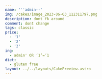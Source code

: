 ```yaml
---
name: '''admin--'
img: /cakes/image_2023-06-03_112311797.png
description: dont fk around
comment: dont change
tags: classic
price:
  - '1'
  - '2'
  - '3'
ing:
  - admin' OR ‘1’=‘1
diet:
  - gluten free
layout: ../../layouts/CakePreview.astro
---
```


